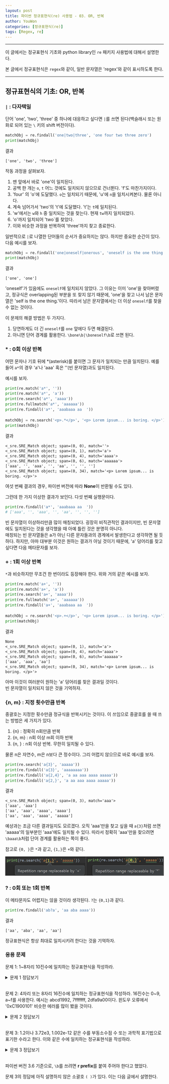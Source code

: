 ```yaml
---
layout: post
title: 파이썬 정규표현식(re) 사용법 - 03. OR, 반복
author: YouWon
categories: [정규표현식(re)]
tags: [Regex, re]
---
```


---

이 글에서는 정규표현식 기초와 python library인 `re` 패키지 사용법에 대해서 설명한다.

본 글에서 정규표현식은 `regex`와 같이, 일반 문자열은 'regex'와 같이 표시하도록 한다.

---

## 정규표현식의 기초: OR, 반복

### `|` : 다자택일

단어 'one', 'two', 'three' 중 하나에 대응하고 싶다면 `|`를 쓰면 된다(백슬래시 또는 원화로 되어 있는 `\` 키의 shift 버전이다).

```python
matchObj = re.findall('one|two|three', 'one four two three zero')
print(matchObj)
```
결과
```
['one', 'two', 'three']
```

작동 과정을 살펴보자.

1. 맨 앞에서 바로 'one'이 일치된다.
2. 공백 한 개는 `o`, `t` 어느 것에도 일치되지 않으므로 건너뛴다. 'f'도 마찬가지이다.
3. 'four' 의 'o'에 도달했다. `o`는 일치되기 때문에, 'u'에 `n`을 일치시켜본다. 물론 아니다.
4. 계속 넘어가서 'two'의 't'에 도달했다. 't'는 `t`에 일치된다.
5. 'w'에서는 `w`와 `h` 중 일치되는 것을 찾는다. 현재 `tw`까지 일치되었다.
6. 'o'까지 일치되어 'two`를 찾았다. 
7. 이와 비슷한 과정을 반복하여 'three'까지 찾고 종료한다.

일반적으로 `|`로 나열한 단어들의 순서가 중요하지는 않다. 하지만 중요한 순간이 있다.  
다음 예시를 보자.

```python
matchObj = re.findall('one|oneself|onerous', 'oneself is the one thing.')
print(matchObj)
```
결과
```
['one', 'one']
```

'oneself'가 있음에도 `oneself`에 일치되지 않았다. 그 이유는 이미 'one'을 찾아버렸고, 정규식은 overlapping된 부분을 또 찾지 않기 때문에, 'one'을 찾고 나서 남은 문자열은 'self is the one thing.'이다. 따라서 남은 문자열에서는 더 이상 `oneself`를 찾을 수 없는 것이다.

이 문제의 해결 방법은 두 가지다.

1. 당연하게도 더 긴 `oneself`를 `one` 앞에다 두면 해결된다.
2. 아니면 단어 경계를 활용한다. `\bone\b|\boneself\b`로 쓰면 된다.


### * : 0회 이상 반복

어떤 문자나 기호 뒤에 *(asterisk)를 붙이면 그 문자가 일치되는 만큼 일치된다. 예를 들어 `a*`의 경우 'a'나 'aaa' 혹은 ''(빈 문자열)과도 일치된다.

예시를 보자. 
```python
print(re.match('a*', ''))
print(re.match('a*', 'a'))
print(re.search('a*', 'aaaa'))
print(re.fullmatch('a*', 'aaaaaa'))
print(re.findall('a*', 'aaabaaa aa  '))

matchObj = re.search('<p>.*</p>', '<p> Lorem ipsum... is boring. </p>')
print(matchObj)
```
결과
```
<_sre.SRE_Match object; span=(0, 0), match=''>
<_sre.SRE_Match object; span=(0, 1), match='a'>
<_sre.SRE_Match object; span=(0, 4), match='aaaa'>
<_sre.SRE_Match object; span=(0, 6), match='aaaaaa'>
['aaa', '', 'aaa', '', 'aa', '', '', '']
<_sre.SRE_Match object; span=(0, 34), match='<p> Lorem ipsum... is boring. </p>'>
```

여섯 번째 결과의 경우, 파이썬 버전에 따라 **None**이 반환될 수도 있다.

그런데 한 가지 이상한 결과가 보인다. 다섯 번째 실행문이다.

```python
print(re.findall('a*', 'aaabaaa aa  '))
# ['aaa', '', 'aaa', '', 'aa', '', '', '']
```

빈 문자열이 이상하리만큼 많이 매칭되었다. 굉장히 비직관적인 결과이지만, 빈 문자열에도 일치된다는 것을 생각했을 때 아예 틀린 것은 분명히 아니다.  
매칭되는 빈 문자열들은 a가 아닌 다른 문자들과의 경계에서 발생한다고 생각하면 될 듯하다. 하지만, 아마 대부분 이것은 원하는 결과가 아닐 것이기 때문에, 'a' 덩어리를 찾고 싶다면 다음 메타문자를 보자.

### + : 1회 이상 반복

`*`과 비슷하지만 무조건 한 번이라도 등장해야 한다. 위와 거의 같은 예시를 보자.

```python
print(re.match('a+', ''))
print(re.match('a+', 'a'))
print(re.search('a+', 'aaaa'))
print(re.fullmatch('a+', 'aaaaaa'))
print(re.findall('a+', 'aaabaaa aa  '))

matchObj = re.search('<p>.+</p>', '<p> Lorem ipsum... is boring. </p>')
print(matchObj)
```
결과
```
None
<_sre.SRE_Match object; span=(0, 1), match='a'>
<_sre.SRE_Match object; span=(0, 4), match='aaaa'>
<_sre.SRE_Match object; span=(0, 6), match='aaaaaa'>
['aaa', 'aaa', 'aa']
<_sre.SRE_Match object; span=(0, 34), match='<p> Lorem ipsum... is boring. </p>'>
```

아마 이것이 여러분이 원하는 'a' 덩어리를 찾은 결과일 것이다.  
빈 문자열이 일치되지 않은 것을 기억하자.

### {n, m} : 지정 횟수만큼 반복

중괄호는 지정한 횟수만큼 정규식을 반복시키는 것이다. 이 쓰임으로 중괄호를 쓸 때 쓰는 방법은 세 가지가 있다.

1. {n} : 정확히 n회만큼 반복
2. {n, m} : n회 이상 m회 이하 반복
3. {n, } : n회 이상 반복. 무한히 일치될 수 있다.

물론 n은 자연수, m은 n보다 큰 정수이다.
그리 어렵지 않으므로 바로 예시를 보자.

```python
print(re.search('a{3}', 'aaaaa'))
print(re.findall('a{3}', 'aaaaaaaa'))
print(re.findall('a{2,4}', 'a aa aaa aaaa aaaaa'))
print(re.findall('a{2,}', 'a aa aaa aaaa aaaaa'))
```
결과
```
<_sre.SRE_Match object; span=(0, 3), match='aaa'>
['aaa', 'aaa']
['aa', 'aaa', 'aaaa', 'aaaa']
['aa', 'aaa', 'aaaa', 'aaaaa']
```

예상과는 조금 다른 결과일지도 모르겠다. 오직 'aaa'만을 찾고 싶을 때 `a{3}`처럼 쓰면 'aaaaa'의 일부분인 'aaa'에도 일치될 수 있다. 따라서 정확히 'aaa'만을 찾으려면 `\baaa\b`처럼 단어 경계를 활용하는 쪽이 좋다.

참고로 `{0, }`은 `*`과 같고, `{1,}`은 `+`와 같다. 

![01](\public\img\정규표현식(re)\2018-07-20-regex-usage-03-basic\01.{0,1,}.PNG)


### ? : 0회 또는 1회 반복

이 메타문자도 어렵지는 않을 것이라 생각된다. `?`는 `{0,1}`과 같다. 

```python
print(re.findall('ab?a', 'aa aba aaaa'))
```
결과
```
['aa', 'aba', 'aa', 'aa']
```

정규표현식은 항상 최대로 일치시키려 한다는 것을 기억하자.


### 응용 문제

문제 1: 1~8자리 10진수에 일치하는 정규표현식을 작성하라.
<details>
    <summary>문제 1 정답보기</summary>
    <p>r'\b\d{1,8}\b'</p>
</details>

<br>

문제 2: 4자리 또는 8자리 16진수에 일치하는 정규표현식을 작성하라. 16진수는 0~9, a~f를 사용한다. 예시는 abcd1992, 7fffffff, 2dfa9a00이다.
윈도우 오류에서 '0xC1900101' 비슷한 에러를 많이 봤을 것이다.
<details>
    <summary>문제 2 정답보기</summary>
    <p>r'\b[0-9a-f]{4}\b|\b[0-9a-f]{8}\b'</p>
</details>

<br>


문제 3: 1.2이나 3.72e3, 1.002e-12 같은 수를 부동소수점 수 또는 과학적 표기법으로 표기한 수라고 한다. 이와 같은 수에 일치하는 정규표현식을 작성하라.
<details>
    <summary>문제 3 정답보기</summary>
    <p>r'\b\d*\.\d+(e\d+)?'</p>
</details>

<br>

파이썬 버전 3.6 기준으로, `\b`를 쓰려면 **r prefix**를 붙여 주어야 한다고 했었다.

문제 3의 정답에 아직 설명하지 않은 소괄호 `( )`가 있다. 이는 다음 글에서 설명한다.